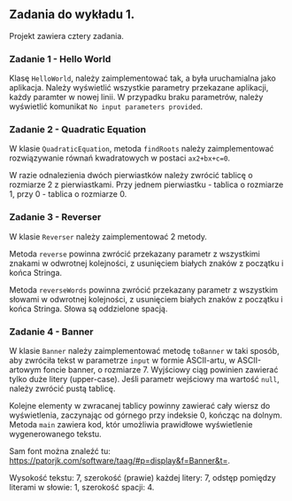 ## Zadania do wykładu 1.

Projekt zawiera cztery zadania.

### Zadanie 1 - Hello World
Klasę `HelloWorld`, należy zaimplementować tak, a była uruchamialna jako aplikacja. Należy wyświetlić wszystkie parametry przekazane aplikacji, każdy paramter w nowej linii. W przypadku braku parametrów, należy wyświetlić komunikat `No input parameters provided`.

### Zadanie 2 - Quadratic Equation
W klasie `QuadraticEquation`, metoda `findRoots` należy zaimplementować rozwiązywanie równań kwadratowych w postaci `ax2+bx+c=0`.

W razie odnalezienia dwóch pierwiastków należy zwrócić tablicę o rozmiarze 2 z pierwiastkami. Przy jednem pierwiastku - tablica o rozmiarze 1, przy 0 - tablica o rozmiarze 0.

### Zadanie 3 - Reverser
W klasie `Reverser` należy zaimplementować 2 metody.

Metoda `reverse` powinna zwrócić przekazany parametr z wszystkimi znakami w odwrotnej kolejności, z usunięciem białych znaków z początku i końca Stringa.

Metoda `reverseWords` powinna zwrócić przekazany parametr z wszystkim słowami w odwrotnej kolejności, z usunięciem białych znaków z początku i końca Stringa. Słowa są oddzielone spacją.

### Zadanie 4 - Banner
W klasie `Banner` należy zaimplementować metodę `toBanner` w taki sposób, aby zwróciła tekst w parametrze `input` w formie ASCII-artu, w ASCII-artowym foncie banner, o rozmiarze 7.
Wyjściowy ciąg powinien zawierać tylko duże litery (upper-case). Jeśli parametr wejściowy ma wartość `null`, należy zwrócić pustą tablicę.

Kolejne elementy w zwracanej tablicy powinny zawierać cały wiersz do wyświetlenia, zaczynając od górnego przy indeksie 0, kończąc na dolnym. Metoda `main` zawiera kod, któr umożliwia prawidłowe wyświetlenie wygenerowanego tekstu.

Sam font można znaleźć tu: https://patorjk.com/software/taag/#p=display&f=Banner&t=.

Wysokość tekstu: 7, szerokość (prawie) każdej litery: 7, odstęp pomiędzy literami w słowie: 1, szerokość spacji: 4.

